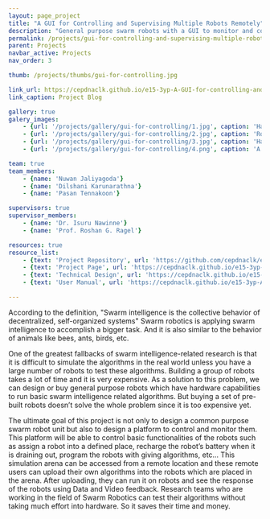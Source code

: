 ```yaml
---
layout: page_project
title: "A GUI for Controlling and Supervising Multiple Robots Remotely"
description: "General purpose swarm robots with a GUI to monitor and control them remotely"
permalink: /projects/gui-for-controlling-and-supervising-multiple-robots/
parent: Projects
navbar_active: Projects
nav_order: 3

thumb: /projects/thumbs/gui-for-controlling.jpg

link_url: https://cepdnaclk.github.io/e15-3yp-A-GUI-for-controlling-and-supervising-multiple-robots-remotely/
link_caption: Project Blog

gallery: true
galery_images:
    - {url: '/projects/gallery/gui-for-controlling/1.jpg', caption: 'Hardware robot'}
    - {url: '/projects/gallery/gui-for-controlling/2.jpg', caption: 'Robots in the testbed'}
    - {url: '/projects/gallery/gui-for-controlling/3.jpg', caption: 'Hardware robots'}
    - {url: '/projects/gallery/gui-for-controlling/4.png', caption: 'A Screenshot of the GUI'}

team: true
team_members:
    - {name: 'Nuwan Jaliyagoda'}
    - {name: 'Dilshani Karunarathna'}
    - {name: 'Pasan Tennakoon'}

supervisors: true
supervisor_members:
    - {name: 'Dr. Isuru Nawinne'}
    - {name: 'Prof. Roshan G. Ragel'}

resources: true
resource_list:
    - {text: 'Project Repository', url: 'https://github.com/cepdnaclk/e15-3yp-A-GUI-for-controlling-and-supervising-multiple-robots-remotely' }
    - {text: 'Project Page', url: 'https://cepdnaclk.github.io/e15-3yp-A-GUI-for-controlling-and-supervising-multiple-robots-remotely' }
    - {text: 'Technical Design', url: 'https://cepdnaclk.github.io/e15-3yp-A-GUI-for-controlling-and-supervising-multiple-robots-remotely/pdf/Technical_Design.pdf' }
    - {text: 'User Manual', url: 'https://cepdnaclk.github.io/e15-3yp-A-GUI-for-controlling-and-supervising-multiple-robots-remotely/pdf/User_Manual.pdf' }

---
```


According to the definition, "Swarm intelligence is the collective behavior of decentralized, self-organized systems"  Swarm robotics is applying swarm intelligence to accomplish a bigger task. And it is also similar to the behavior of animals like bees, ants, birds, etc.

One of the greatest fallbacks of swarm intelligence-related research is that it is difficult to simulate the algorithms in the real world unless you have a large number of robots to test these algorithms. Building a group of robots takes a lot of time and it is very expensive. As a solution to this problem, we can design or buy general purpose robots which have hardware capabilities to run basic swarm intelligence related algorithms. But buying a set of pre-built robots doesn’t solve the whole problem since it is too expensive yet.

The ultimate goal of this project is not only to design a common purpose swarm robot unit but also to design a platform to control and monitor them. This platform will be able to control basic functionalities of the robots such as assign a robot into a defined place, recharge the robot’s battery when it is draining out, program the robots with giving algorithms, etc… This simulation arena can be accessed from a remote location and these remote users can upload their own algorithms into the robots which are placed in the arena. After uploading, they can run it on robots and see the response of the robots using Data and Video feedback. Research teams who are working in the field of Swarm Robotics can test their algorithms without taking much effort into hardware. So it saves their time and money.

